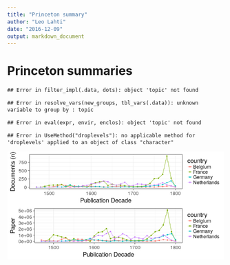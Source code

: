 ```yaml
---
title: "Princeton summary"
author: "Leo Lahti"
date: "2016-12-09"
output: markdown_document
---
```


# Princeton summaries




```
## Error in filter_impl(.data, dots): object 'topic' not found
```

```
## Error in resolve_vars(new_groups, tbl_vars(.data)): unknown variable to group by : topic
```

```
## Error in eval(expr, envir, enclos): object 'topic' not found
```



```
## Error in UseMethod("droplevels"): no applicable method for 'droplevels' applied to an object of class "character"
```

![plot of chunk princeton2](figure/princeton2-1.png)


